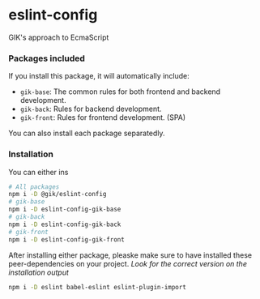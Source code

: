 # eslint-config
GIK's approach to EcmaScript

### Packages included
If you install this package, it will automatically include:

- `gik-base`: The common rules for both frontend and backend development.
- `gik-back`: Rules for backend development.
- `gik-front`: Rules for frontend development. (SPA)

You can also install each package separatedly.

### Installation

You can either ins

```bash
# All packages
npm i -D @gik/eslint-config
# gik-base
npm i -D eslint-config-gik-base
# gik-back
npm i -D eslint-config-gik-back
# gik-front
npm i -D eslint-config-gik-front
```

After installing either package, pleaske make sure to have installed these
peer-dependencies on your project.
*Look for the correct version on the installation output*

``` bash
npm i -D eslint babel-eslint eslint-plugin-import
```

